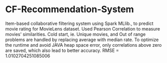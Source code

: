 # CF-Recommendation-System
Item-based collaborative filtering system using Spark MLlib., to predict movie rating for MovieLens dataset.
Used Pearson Correlation to measure movies' similarities.
Cold start, ie. Unique movies, and Out of range problems are handled by replacing average with median rate.
To optimize the runtime and avoid JAVA heap space error, only correlations above zero are saved, which also lead to better accuracy.
RMSE = 1.0102704251085006
